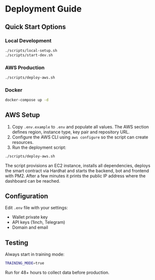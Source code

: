 # Deployment Guide

## Quick Start Options

### Local Development
```bash
./scripts/local-setup.sh
./scripts/start-dev.sh
```

### AWS Production
```bash
./scripts/deploy-aws.sh
```

### Docker
```bash
docker-compose up -d
```

## AWS Setup

1. Copy `.env.example` to `.env` and populate all values.
   The AWS section defines region, instance type, key pair and repository URL.
2. Configure the AWS CLI using `aws configure` so the script can create
   resources.
3. Run the deployment script:

```bash
./scripts/deploy-aws.sh
```

The script provisions an EC2 instance, installs all dependencies, deploys the
smart contract via Hardhat and starts the backend, bot and frontend with PM2.
After a few minutes it prints the public IP address where the dashboard can be
reached.

## Configuration

Edit `.env` file with your settings:
- Wallet private key
- API keys (1inch, Telegram)
- Domain and email

## Testing

Always start in training mode:
```bash
TRAINING_MODE=true
```

Run for 48+ hours to collect data before production.
